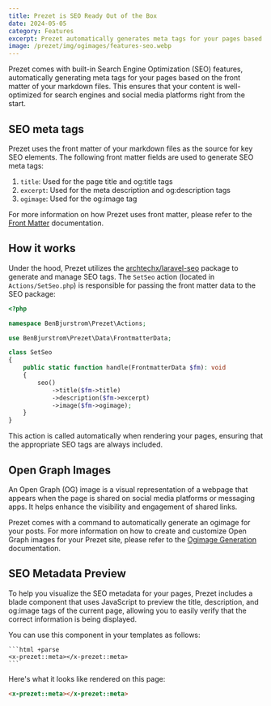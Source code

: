 ```yaml
---
title: Prezet is SEO Ready Out of the Box
date: 2024-05-05
category: Features
excerpt: Prezet automatically generates meta tags for your pages based on the front matter of your markdown files.
image: /prezet/img/ogimages/features-seo.webp
---
```


Prezet comes with built-in Search Engine Optimization (SEO) features, automatically generating meta tags for your pages based on the front matter of your markdown files. This ensures that your content is well-optimized for search engines and social media platforms right from the start.

## SEO meta tags

Prezet uses the front matter of your markdown files as the source for key SEO elements. The following front matter fields are used to generate SEO meta tags:

1. `title`: Used for the page title and og:title tags
2. `excerpt`: Used for the meta description and og:description tags
3. `ogimage`: Used for the og:image tag

For more information on how Prezet uses front matter, please refer to the [Front Matter](frontmatter) documentation.

## How it works

Under the hood, Prezet utilizes the [archtechx/laravel-seo](https://github.com/archtechx/laravel-seo) package to generate and manage SEO tags. The `SetSeo` action (located in `Actions/SetSeo.php`) is responsible for passing the front matter data to the SEO package:

```php
<?php

namespace BenBjurstrom\Prezet\Actions;

use BenBjurstrom\Prezet\Data\FrontmatterData;

class SetSeo
{
    public static function handle(FrontmatterData $fm): void
    {
        seo()
            ->title($fm->title)
            ->description($fm->excerpt)
            ->image($fm->ogimage);
    }
}
```

This action is called automatically when rendering your pages, ensuring that the appropriate SEO tags are always included.

## Open Graph Images

An Open Graph (OG) image is a visual representation of a webpage that appears when the page is shared on social media platforms or messaging apps. It helps enhance the visibility and engagement of shared links.

Prezet comes with a command to automatically generate an ogimage for your posts. For more information on how to create and customize Open Graph images for your Prezet site, please refer to the [Ogimage Generation](ogimage) documentation.

## SEO Metadata Preview

To help you visualize the SEO metadata for your pages, Prezet includes a blade component that uses JavaScript to preview the title, description, and og:image tags of the current page, allowing you to easily verify that the correct information is being displayed.

You can use this component in your templates as follows:

    ```html +parse
    <x-prezet::meta></x-prezet::meta>
    ```

Here's what it looks like rendered on this page:

```html +parse
<x-prezet::meta></x-prezet::meta>
```
